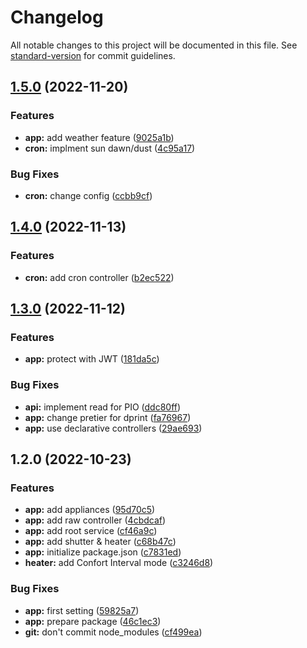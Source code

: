 # Changelog

All notable changes to this project will be documented in this file. See [standard-version](https://github.com/conventional-changelog/standard-version) for commit guidelines.

## [1.5.0](https://github.com/ltrillaud/owfs-restful/compare/v1.4.0...v1.5.0) (2022-11-20)


### Features

* **app:** add weather feature ([9025a1b](https://github.com/ltrillaud/owfs-restful/commit/9025a1b62e73bd0ffda105501a179f2796df4714))
* **cron:** implment sun dawn/dust ([4c95a17](https://github.com/ltrillaud/owfs-restful/commit/4c95a17b826c93cf2e670f24a12a346f7a3266fd))


### Bug Fixes

* **cron:** change config ([ccbb9cf](https://github.com/ltrillaud/owfs-restful/commit/ccbb9cf067c6183b0aecfe0980eeb07a86fc0a5b))

## [1.4.0](https://github.com/ltrillaud/owfs-restful/compare/v1.3.0...v1.4.0) (2022-11-13)


### Features

* **cron:** add cron controller ([b2ec522](https://github.com/ltrillaud/owfs-restful/commit/b2ec5222ae9b6a22457b56bf8ee2a3fb772308fc))

## [1.3.0](https://github.com/ltrillaud/owfs-restful/compare/v1.2.0...v1.3.0) (2022-11-12)


### Features

* **app:** protect with JWT ([181da5c](https://github.com/ltrillaud/owfs-restful/commit/181da5c222d26741889f9731a40fbdb160139b51))


### Bug Fixes

* **api:** implement read for PIO ([ddc80ff](https://github.com/ltrillaud/owfs-restful/commit/ddc80ff0bba5bf308633d6ec08950d1a2860690b))
* **app:** change pretier for dprint ([fa76967](https://github.com/ltrillaud/owfs-restful/commit/fa7696751544992e527def7a0094992e2bca3204))
* **app:** use declarative controllers ([29ae693](https://github.com/ltrillaud/owfs-restful/commit/29ae693987c091901b214d1b0d552e1fc4de2abf))

## 1.2.0 (2022-10-23)


### Features

* **app:** add appliances ([95d70c5](https://github.com/ltrillaud/owfs-restful/commit/95d70c599521cf5f01de79bb028d1c96451aca95))
* **app:** add raw controller ([4cbdcaf](https://github.com/ltrillaud/owfs-restful/commit/4cbdcaff0f550453402b0d2cf266b619ec60297d))
* **app:** add root service ([cf46a9c](https://github.com/ltrillaud/owfs-restful/commit/cf46a9c7b30ca00083029a09296a7843b5b093e9))
* **app:** add shutter & heater ([c68b47c](https://github.com/ltrillaud/owfs-restful/commit/c68b47cd3f36515d19aafd3c7eb64f06e0359c94))
* **app:** initialize package.json ([c7831ed](https://github.com/ltrillaud/owfs-restful/commit/c7831ed3e560f8ca5139a0d13ae65be0d1f3011d))
* **heater:** add Confort Interval mode ([c3246d8](https://github.com/ltrillaud/owfs-restful/commit/c3246d86f0d0353ae4729f06980468a9074c6fee))


### Bug Fixes

* **app:** first setting ([59825a7](https://github.com/ltrillaud/owfs-restful/commit/59825a72c2ad069e59e7acc08d9761c9c07a91f9))
* **app:** prepare package ([46c1ec3](https://github.com/ltrillaud/owfs-restful/commit/46c1ec3c18d4895cf04ed38c9db6fd691aab81be))
* **git:** don't commit node_modules ([cf499ea](https://github.com/ltrillaud/owfs-restful/commit/cf499ea95e89506df0980ed9dbb8d4e1082a8866))
